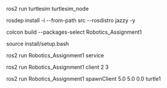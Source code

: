 ros2 run turtlesim turtlesim_node

rosdep install -i --from-path src --rosdistro jazzy -y

colcon build --packages-select Robotics_Assignment1

source install/setup.bash

ros2 run Robotics_Assignment1 service

ros2 run Robotics_Assignment1 client 2 3

ros2 run Robotics_Assignment1 spawnClient 5.0 5.0 0.0 turtle1
